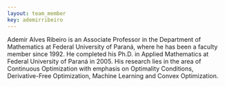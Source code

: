 ```yaml
---
layout: team_member
key: ademirribeiro
---
```


Ademir Alves Ribeiro is an Associate Professor in the Department of Mathematics
at Federal University of Paraná, where he has been a faculty member since 1992.
He completed his Ph.D. in Applied Mathematics at Federal University of
Paraná in 2005. His research lies in the area of Continuous Optimization
with emphasis on Optimality Conditions, Derivative-Free Optimization, Machine
Learning and Convex Optimization.

